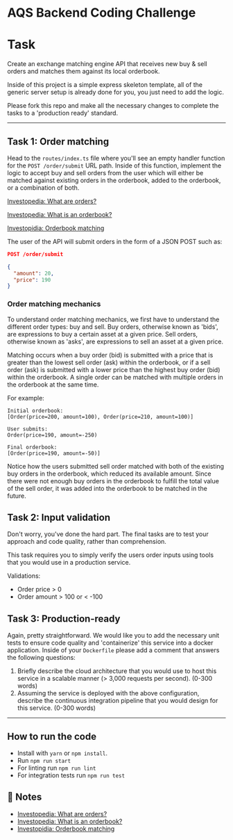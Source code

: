 # AQS Backend Coding Challenge

# Task
Create an exchange matching engine API that receives new buy & sell orders and matches them against its local orderbook.

Inside of this project is a simple express skeleton template, all of the generic server setup is already done for you, you just need to add the logic.

Please fork this repo and make all the necessary changes to complete the tasks to a 'production ready' standard.

---

## Task 1: Order matching

Head to the `routes/index.ts` file where you'll see an empty handler function for the `POST /order/submit` URL path. Inside of this function, implement the logic to accept buy and sell orders from the user which will either be matched against existing orders in the orderbook, added to the orderbook, or a combination of both.

[Investopedia: What are orders?](https://www.investopedia.com/terms/o/order.asp)

[Investopedia: What is an orderbook?](https://www.investopedia.com/terms/o/order-book.asp)

[Investopidia: Orderbook matching](https://www.investopedia.com/terms/m/matchingorders.asp)

The user of the API will submit orders in the form of a JSON POST such as:
```json
POST /order/submit

{
  "amount": 20,
  "price": 190
}
```

### Order matching mechanics

To understand order matching mechanics, we first have to understand the different order types: buy and sell. Buy orders, otherwise known as 'bids', are expressions to buy a certain asset at a given price. Sell orders, otherwise known as 'asks', are expressions to sell an asset at a given price.

Matching occurs when a buy order (bid) is submitted with a price that is greater than the lowest sell order (ask) within the orderbook, or if a sell order (ask) is submitted with a lower price than the highest buy order (bid) within the orderbook. A single order can be matched with multiple orders in the orderbook at the same time.

For example:

```
Initial orderbook:
[Order(price=200, amount=100), Order(price=210, amount=100)]

User submits:
Order(price=190, amount=-250)

Final orderbook:
[Order(price=190, amount=-50)]
```

Notice how the users submitted sell order matched with both of the existing buy orders in the orderbook, which reduced its available amount. Since there were not enough buy orders in the orderbook to fulfill the total value of the sell order, it was added into the orderbook to be matched in the future.


## Task 2: Input validation

Don't worry, you've done the hard part. The final tasks are to test your approach and code quality, rather than comprehension.

This task requires you to simply verify the users order inputs using tools that you would use in a production service.

Validations:
- Order price > 0
- Order amount > 100 or < -100

## Task 3: Production-ready

Again, pretty straightforward. We would like you to add the necessary unit tests to ensure code quality and 'containerize' this service into a docker application. Inside of your `Dockerfile` please add a comment that answers the following questions:

1. Briefly describe the cloud architecture that you would use to host this service in a scalable manner (> 3,000 requests per second). (0-300 words)
2. Assuming the service is deployed with the above configuration, describe the continuous integration pipeline that you would design for this service. (0-300 words)

---

## How to run the code

- Install with `yarn` or `npm install`.
- Run `npm run start`
- For linting run `npm run lint`
- For integration tests run `npm run test`

## 📝 Notes

- [Investopedia: What are orders?](https://www.investopedia.com/terms/o/order.asp)
- [Investopedia: What is an orderbook?](https://www.investopedia.com/terms/o/order-book.asp)
- [Investopidia: Orderbook matching](https://www.investopedia.com/terms/m/matchingorders.asp)
